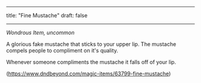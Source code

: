 
---
title: "Fine Mustache"
draft: false

---

*Wondrous Item, uncommon*

A glorious fake mustache that sticks to your upper lip. The mustache compels people to compliment on it's quality.

Whenever someone compliments the mustache it falls off of your lip.

(https://www.dndbeyond.com/magic-items/63799-fine-mustache)